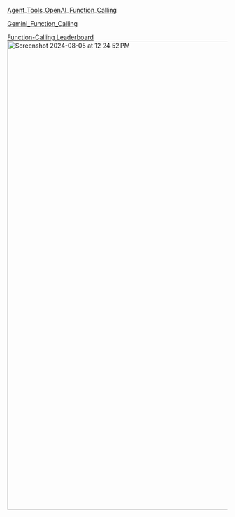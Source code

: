 [Agent_Tools_OpenAI_Function_Calling](https://github.com/AIBotTeachesAI/Agent_Tools_OpenAI_Function_Calling/blob/main/open_ai_function_calling_tools_agents.ipynb)

[Gemini_Function_Calling](https://github.com/olonok69/LLM_Notebooks/blob/main/google/Gemini_Function_Calling.ipynb)

[Function-Calling Leaderboard](https://gorilla.cs.berkeley.edu/leaderboard.html)
<img width="1071" alt="Screenshot 2024-08-05 at 12 24 52 PM" src="https://github.com/user-attachments/assets/b4a14b2d-0c95-472d-ba35-dc035b86855e">


